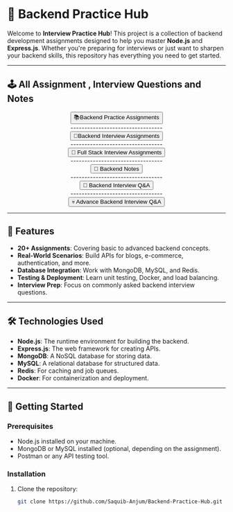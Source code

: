# 🚀 Backend Practice Hub

Welcome to **Interview Practice Hub**! This project is a collection of backend development assignments designed to help you master **Node.js** and **Express.js**. Whether you're preparing for interviews or just want to sharpen your backend skills, this repository has everything you need to get started.

---

## 🕹️ All Assignment , Interview Questions  and Notes

<div align="center">
  <a href="https://github.com/Saquib-Anjum/Backend-Practice-Hub/blob/main/Backend-Practice.md">
    <button>📚Backend  Practice Assignments</button>
  </a>
   <div></div>
    <div>---------------------------------</div>
    <div></div>
  <a href="https://github.com/Saquib-Anjum/Backend-Practice-Hub/blob/main/Backend-Interview-Assignment.md">
    <button>🎯Backend Interview Assignments</button>
  </a>
    <div></div>
    <div>---------------------------------</div>
    <div></div>
   <a href="https://github.com/Saquib-Anjum/Backend-Practice-Hub/blob/main/Full-Stack-Assignment.md">
    <button>🍃 Full Stack Interview Assignments</button>
  </a>

  <div></div>
    <div>---------------------------------</div>
    <div></div>
   <a href="https://github.com/Saquib-Anjum/Interview-Practice-Hub/blob/main/Backend-Notes-And-Concepts.md">
    <button>📜 Backend Notes</button>
  </a>
   
   <div></div>
    <div>---------------------------------</div>
    <div></div>
   <a href="https://github.com/Saquib-Anjum/Backend-Practice-Hub/blob/main/Backend-Interview-Q%26A.md">
    <button>💖 Backend Interview Q&A </button>
  </a>

   <div></div>
    <div>---------------------------------</div>
    <div></div>
   <a href="https://github.com/Saquib-Anjum/Interview-Practice-Hub/blob/main/Advance-Backend-Q%26A.md">
    <button>💀 Advance Backend Interview Q&A </button>
  </a>


   
 
</div>

---

## 🌟 Features

- **20+ Assignments**: Covering basic to advanced backend concepts.
- **Real-World Scenarios**: Build APIs for blogs, e-commerce, authentication, and more.
- **Database Integration**: Work with MongoDB, MySQL, and Redis.
- **Testing & Deployment**: Learn unit testing, Docker, and load balancing.
- **Interview Prep**: Focus on commonly asked backend interview questions.

---

## 🛠️ Technologies Used

- **Node.js**: The runtime environment for building the backend.
- **Express.js**: The web framework for creating APIs.
- **MongoDB**: A NoSQL database for storing data.
- **MySQL**: A relational database for structured data.
- **Redis**: For caching and job queues.
- **Docker**: For containerization and deployment.

---

## 🚀 Getting Started

### Prerequisites
- Node.js installed on your machine.
- MongoDB or MySQL installed (optional, depending on the assignment).
- Postman or any API testing tool.

### Installation
1. Clone the repository:
   ```bash
   git clone https://github.com/Saquib-Anjum/Backend-Practice-Hub.git
